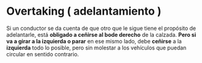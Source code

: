 
# Overtaking ( adelantamiento )

Si un conductor se da cuenta de que otro que le sigue tiene el propósito de adelantarle, está **obligado a ceñirse al bode derecho** de la calzada. **Pero si va a girar a la izquierda o parar** en ese mismo lado, debe **ceñirse** a la **izquierda** todo lo posible, pero sin molestar a los vehículos que puedan circular en sentido contrario.